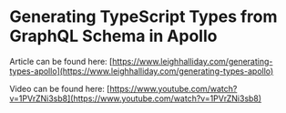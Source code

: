 # Generating TypeScript Types from GraphQL Schema in Apollo

Article can be found here: [https://www.leighhalliday.com/generating-types-apollo](https://www.leighhalliday.com/generating-types-apollo)

Video can be found here: [https://www.youtube.com/watch?v=1PVrZNi3sb8](https://www.youtube.com/watch?v=1PVrZNi3sb8)
